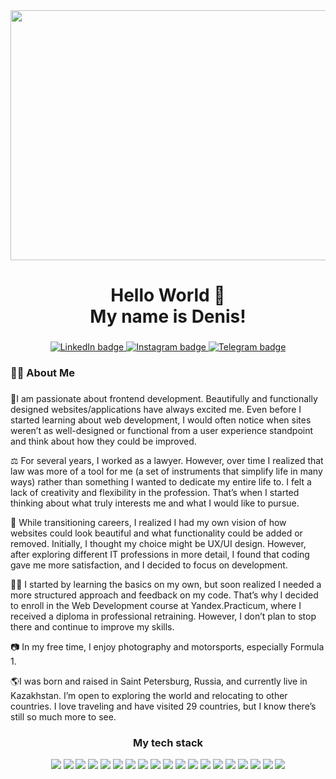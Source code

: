 <div align="center">
  <img height="400" width="600" src="https://media.giphy.com/media/v1.Y2lkPTc5MGI3NjExeXRhNTVoNmxpbDUya3pjNjR6cTY5MTduenY4NTJqaDRhaGhzZ3VmcSZlcD12MV9pbnRlcm5hbF9naWZfYnlfaWQmY3Q9Zw/2IudUHdI075HL02Pkk/giphy.gif"  />
</div>


###

<h1 align="center">Hello World 🖖 <br>My name is Denis! <br> </h1></h1>

###

<div align="center">
  <a href="https://www.linkedin.com/in/borove4ik/-955b71a7/" target="_blank">
    <img src="https://img.shields.io/badge/LinkedIn-0077B5?style=for-the-badge&logo=linkedin&logoColor=white" alt="LinkedIn badge"/>
  </a>
  <a href="https://www.instagram.com/borove4ik/" target="_blank">
    <img src="https://img.shields.io/badge/Instagram-fe4164?style=for-the-badge&logo=instagram&logoColor=white" alt="Instagram badge" />
  </a>
  <a href="https://t.me/borove4ik" target="_blank">
      <img src="https://img.shields.io/badge/-Telegram-0088cc.svg?style=for-the-badge&logo=telegram&logoColor=white" alt="Telegram badge">
  </a>

###

<h3 align="left">👩‍💻  About Me</h3>

###

<p align="left">🐧I am passionate about frontend development. Beautifully and functionally designed websites/applications have always excited me. Even before I started learning about web development, I would often notice when sites weren’t as well-designed or functional from a user experience standpoint and think about how they could be improved.</p>

<p align="left">⚖️ For several years, I worked as a lawyer. However, over time I realized that law was more of a tool for me (a set of instruments that simplify life in many ways) rather than something I wanted to dedicate my entire life to. I felt a lack of creativity and flexibility in the profession. That’s when I started thinking about what truly interests me and what I would like to pursue. </p>

<p align="left">👀 While transitioning careers, I realized I had my own vision of how websites could look beautiful and what functionality could be added or removed. Initially, I thought my choice might be UX/UI design. However, after exploring different IT professions in more detail, I found that coding gave me more satisfaction, and I decided to focus on development.</p>

<p align="left">👨‍🎓 I started by learning the basics on my own, but soon realized I needed a more structured approach and feedback on my code. That’s why I decided to enroll in the Web Development course at Yandex.Practicum, where I received a diploma in professional retraining. However, I don’t plan to stop there and continue to improve my skills.</p>

<p align="left">📷 In my free time, I enjoy photography and motorsports, especially Formula 1.</p>

<p align="left">🌎I was born and raised in Saint Petersburg, Russia, and currently live in Kazakhstan. I’m open to exploring the world and relocating to other countries. I love traveling and have visited 29 countries, but I know there’s still so much more to see.</p>

###


### My tech stack

<img src="https://img.shields.io/badge/Javascript-008B8B?style=for-the-badge&logo=javascript&logoColor=black"> <img src="https://img.shields.io/badge/HTML-black?style=for-the-badge&logo=HTML5&logoColor=FF4500"> <img src="https://img.shields.io/badge/CSS-white?style=for-the-badge&logo=CSS3&logoColor=black"> <img src="https://img.shields.io/badge/React-black?style=for-the-badge&logo=React&logoColor=00FFFF"> <img src="https://img.shields.io/badge/Git-FF4500?style=for-the-badge&logo=Git&logoColor=black"> <img src="https://img.shields.io/badge/Figma-black?style=for-the-badge&logo=Figma&logoColor=FF00FF"> <img src="https://img.shields.io/badge/Node JS-228B22?style=for-the-badge&logo=nodedotjs&logoColor=black"> <img src="https://img.shields.io/badge/Express JS-black?style=for-the-badge&logo=express&logoColor=FF69B4"> <img src="https://img.shields.io/badge/Mongo DB-228B22?style=for-the-badge&logo=mongodb&logoColor=black"> <img src="https://img.shields.io/badge/JWT-black?style=for-the-badge&logo=jsonwebtokens&logoColor=7FFFD4"> <img src="https://img.shields.io/badge/Vite-8A2BE2?style=for-the-badge&logo=vite&logoColor=FF6347"> <img src="https://img.shields.io/badge/prettier-black?style=for-the-badge&logo=prettier&logoColor=C0C0C0"> <img src="https://img.shields.io/badge/VS Code-191970?style=for-the-badge&logo=visualstudiocode&logoColor=00FFFF"> <img src="https://img.shields.io/badge/webpack-black?style=for-the-badge&logo=webpack&logoColor=FFFAFA"> <img src="https://img.shields.io/badge/postman-FF4500?style=for-the-badge&logo=postman&logoColor=483D8B"> <img src="https://img.shields.io/badge/es lint-black?style=for-the-badge&logo=eslint&logoColor=4169E1"> <img src="https://img.shields.io/badge/npm-B22222?style=for-the-badge&logo=npm&logoColor=white"> <img src="https://img.shields.io/badge/nginx-black?style=for-the-badge&logo=nginx&logoColor=7FFF00"> <img src="https://img.shields.io/badge/django-2E8B57?style=for-the-badge&logo=django&logoColor=white">
